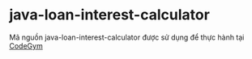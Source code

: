 # java-loan-interest-calculator
Mã nguồn java-loan-interest-calculator được sử dụng để thực hành tại [CodeGym](https://codegym.vn)
